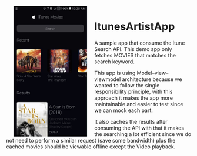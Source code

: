 <img src="/images/previewgif.gif" width="200" align="left" hspace = "20">

# ItunesArtistApp

A sample app that consume the Itune Search API. This demo app only fetches MOVIES that matches the search keyword.

This app is using Model–view–viewmodel architecture because we wanted to follow the single responsibility principle, with this approach it makes the app more maintainable and easier to test since we can mock each part.

It also caches the results after consuming the API with that it makes the searching a lot efficient since we do not need to perform a similar request (save some bandwidth) plus the cached movies should be viewable offline except the Video playback.
